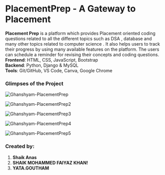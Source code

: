 # PlacementPrep - A Gateway to Placement

<b>Placement Prep</b> is a platform which provides Placement oriented coding questions related to all the different topics such as DSA , database and many other topics related to computer science . It also helps users to track their progress by using many available features on the platform. The users can schedule a reminder for revising their concepts and coding questions. <br>
<b>Frontend</b>: HTML, CSS, JavaScript, Bootstrap <br>
<b>Backend</b>: Python, Django & MySQL<br>
<b>Tools</b>: Git/GitHub, VS Code, Canva, Google Chrome<br>

### Glimpses of the Project

![Ghanshyam-PlacementPrep](https://user-images.githubusercontent.com/63035436/196042141-211536a6-6e37-47be-b9c8-605b1793d4be.jpeg)

![Ghanshyam-PlacementPrep2](https://user-images.githubusercontent.com/63035436/196042153-a78e1660-9352-44dc-9cd4-b8c695339a25.jpeg)

![Ghanshyam-PlacementPrep3](https://user-images.githubusercontent.com/63035436/196042171-8a183c0c-920e-4370-bef2-b96d7145c102.jpeg)

![Ghanshyam-PlacementPrep4](https://user-images.githubusercontent.com/63035436/196042173-e4ab2abb-87fc-4568-8d36-0961724f062e.jpeg)

![Ghanshyam-PlacementPrep5](https://user-images.githubusercontent.com/63035436/196042258-bdb3fe7c-eb5e-4a65-864f-9968660a1294.jpeg)

### Created by:
<ol>
  <li><b>Shaik Anas</b></li>
  <li><b>SHAIK MOHAMMED FAIYAZ KHAN!
</b></li>
  <li><b>YATA.GOUTHAM
</b></li>
</ol>
